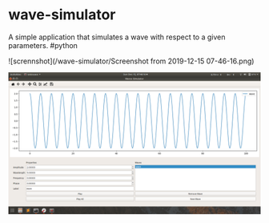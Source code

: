 # wave-simulator
A simple application that simulates a wave with respect to a given parameters. #python

![scrennshot](/wave-simulator/Screenshot from 2019-12-15 07-46-16.png)

![GitHub Logo](/images/s1.png)
